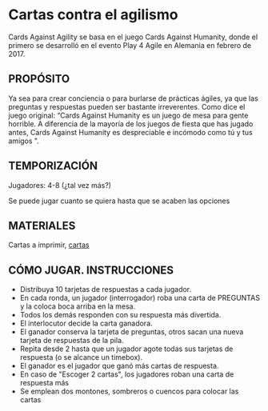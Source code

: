 <link rel="stylesheet" type="text/css" href="https://github.com/imaguila/RepositorioJuegosInSo/blob/master/estilo.css" media="screen" />

# Cartas contra el agilismo

Cards Against Agility se basa en el juego Cards Against Humanity,
donde el primero se desarrolló en el evento Play 4 Agile en Alemania en febrero de 2017.

## PROPÓSITO

Ya sea para crear conciencia o para burlarse de prácticas ágiles, ya que las preguntas y respuestas pueden ser bastante irreverentes. Como dice el juego original: “Cards Against Humanity es un juego de mesa para gente horrible. A diferencia de la mayoría de los juegos de fiesta que has jugado antes, Cards Against Humanity es despreciable e incómodo como tú y tus amigos ".

## TEMPORIZACIÓN

Jugadores: 4-8 (¿tal vez más?)

Se puede jugar cuanto se quiera hasta que se acaben las opciones

## MATERIALES

Cartas a imprimir, [cartas](baraja_en_castellano.pdf)

## CÓMO JUGAR. INSTRUCCIONES

- Distribuya 10 tarjetas de respuestas  a cada jugador.
- En cada ronda, un jugador (interrogador) roba una carta de PREGUNTAS  y la coloca boca arriba en la mesa.
- Todos los demás responden con su respuesta más divertida.
- El interlocutor decide la carta ganadora.
- El ganador conserva la tarjeta de preguntas, otros sacan una nueva tarjeta de respuestas de la pila.
- Repita desde 2 hasta que un jugador agote todas sus tarjetas de respuesta (o se alcance un timebox).
- El ganador es el jugador que ganó más cartas de respuesta.
- En caso de "Escoger 2 cartas", los jugadores roban una carta de respuesta más
- Se emplean dos montones, sombreros o cuencos para colocar las cartas
